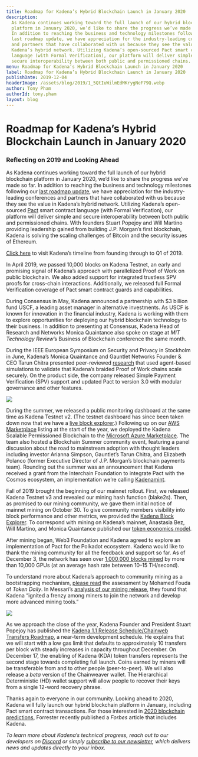 ```yaml
---
title: Roadmap for Kadena’s Hybrid Blockchain Launch in January 2020
description:
  As Kadena continues working toward the full launch of our hybrid blockchain
  platform in January 2020, we’d like to share the progress we’ve made so far.
  In addition to reaching the business and technology milestones following our
  last roadmap update, we have appreciation for the industry-leading conferences
  and partners that have collaborated with us because they see the value in
  Kadena’s hybrid network. Utilizing Kadena’s open-sourced Pact smart contract
  language (with Formal Verification), our platform will deliver simple and
  secure interoperability between both public and permissioned chains.
menu: Roadmap for Kadena’s Hybrid Blockchain Launch in January 2020
label: Roadmap for Kadena’s Hybrid Blockchain Launch in January 2020
publishDate: 2019-12-04
headerImage: /assets/blog/2019/1_5QtIuWilmEdMKrygNeF79Q.webp
author: Tony Pham
authorId: tony.pham
layout: blog
---
```


# Roadmap for Kadena’s Hybrid Blockchain Launch in January 2020

### Reflecting on 2019 and Looking Ahead

As Kadena continues working toward the full launch of our hybrid blockchain
platform in January 2020, we’d like to share the progress we’ve made so far. In
addition to reaching the business and technology milestones following our
[last roadmap update](/blogchain/2019/kadenas-roadmap-to-a-hybrid-blockchain-platform-2019-03-14),
we have appreciation for the industry-leading conferences and partners that have
collaborated with us because they see the value in Kadena’s hybrid network.
Utilizing Kadena’s open-sourced [Pact](https://pact.kadena.io) smart contract
language (with Formal Verification), our platform will deliver simple and secure
interoperability between both public and permissioned chains. With founders
Stuart Popejoy and Will Martino providing leadership gained from building J.P.
Morgan’s first blockchain, Kadena is solving the scaling challenges of Bitcoin
and the security issues of Ethereum.

[Click here](/blogchain/2019/kadenas-roadmap-to-a-hybrid-blockchain-platform-2019-03-14)
to visit Kadena’s timeline from founding through to Q1 of 2019.

In April 2019, we passed 10,000 blocks on Kadena Testnet, an early and promising
signal of Kadena’s approach with parallelized Proof of Work on public
blockchain. We also added support for integrated trustless SPV proofs for
cross-chain interactions. Additionally, we released full Formal Verification
coverage of Pact smart contract guards and capabilities.

During Consensus in May, Kadena announced a partnership with $3 billion fund
USCF, a leading asset manager in alternative investments. As USCF is known for
innovation in the financial industry, Kadena is working with them to explore
opportunities for deploying our hybrid blockchain technology to their business.
In addition to presenting at Consensus, Kadena Head of Research and Networks
Monica Quaintance also spoke on stage at _MIT Technology Review_’s Business of
Blockchain conference the same month.

During the IEEE European Symposium on Security and Privacy in Stockholm in June,
Kadena’s Monica Quaintance and Gauntlet Networks Founder & CEO Tarun Chitra
presented peer-reviewed
[research](https://www.forbes.com/sites/darrynpollock/2019/04/29/high-frequency-trading-researcher-publishes-findings-on-jpmorgan-blockchain-spin-off/#44f7453f2915)
that used agent-based simulations to validate that Kadena’s braided Proof of
Work chains scale securely. On the product side, the company released Simple
Payment Verification (SPV) support and updated Pact to version 3.0 with modular
governance and other features.

![](/assets/blog/2019/1_wfE_quseTu5kg7RQQtSHzQ.webp)

During the summer, we released a public monitoring dashboard at the same time as
Kadena Testnet v2. (The testnet dashboard has since been taken down now that we
have a [live block explorer](https://explorer.chainweb.com/mainnet).) Following
up on our
[AWS Marketplace](https://aws.amazon.com/marketplace/pp/B07MKMKP4F?qid=1574899622437&sr=0-1&ref_=srh_res_product_title)
listing at the start of the year, we deployed the Kadena Scalable Permissioned
Blockchain to the
[Microsoft Azure Marketplace](https://azuremarketplace.microsoft.com/en-us/marketplace/apps/kadenallc.scalablebft).
The team also hosted a Blockchain Summer community event, featuring a panel
discussion about the road to mainstream adoption with thought leaders including
investor Arianna Simpson, Gauntlet’s Tarun Chitra, and Elizabeth Polanco (former
Executive Director of J.P. Morgan’s blockchain payments team). Rounding out the
summer was an announcement that Kadena received a grant from the Interchain
Foundation to integrate Pact with the Cosmos ecosystem, an implementation we’re
calling
[Kadenamint](/blogchain/2019/introducing-kadenamint-and-chainweb-testnet-v2-2019-08-06).

Fall of 2019 brought the beginning of our mainnet rollout. First, we released
Kadena Testnet v3 and revealed our mining hash function (blake2s). Then, as
promised to our mining community, we gave them initial notice of mainnet mining
on October 30. To give community members visibility into block performance and
other metrics, we provided the
[Kadena Block Explorer](https://explorer.chainweb.com/mainnet). To correspond
with mining on Kadena’s mainnet, Anastasia Bez, Will Martino, and Monica
Quaintance published our
[token economics model](/blogchain/2019/the-kadena-token-economic-model-2019-10-30).

After mining began, Web3 Foundation and Kadena agreed to explore an
implementation of Pact for the Polkadot ecosystem. Kadena would like to thank
the mining community for all the feedback and support so far. As of December 3,
the network has seen over
[1,000,000 blocks mined](https://explorer.chainweb.com/mainnet) by more than
10,000 GPUs (at an average hash rate between 10–15 TH/second).

To understand more about Kadena’s approach to community mining as a
bootstrapping mechanism,
[please read](https://medium.com/tokendaily/a-look-at-the-kadena-network-launch-c956ea30e07a)
the assessment by Mohamed Fouda of _Token Daily_. In Messari’s
[analysis of our mining release](https://messari.io/article/new-asset-launches-breaking-down-the-launch-strategies-of-kadena-vs-nervos-network),
they found that Kadena “ignited a frenzy among miners to join the network and
develop more advanced mining tools.”

![](/assets/blog/2019/1_Jc_B0lNInkVYLWQGBjEwuQ.webp)

As we approach the close of the year, Kadena Founder and President Stuart
Popejoy has published the
[Kadena 1.1 Release Schedule/Chainweb Transfers Roadmap](/blogchain/2019/kadena-1-1-release-schedule-chainweb-transfers-roadmap-2019-11-25),
a near-term development schedule. He explains that we will start with a low gas
limit that defaults to approximately 10 transfers per block with steady
increases in capacity throughout December. On December 17, the enabling of
Kadena (KDA) token transfers represents the second stage towards completing full
launch. Coins earned by miners will be transferable from and to other people
(peer-to-peer). We will also release a _beta_ version of the Chainweaver wallet.
The Hierarchical Deterministic (HD) wallet support will allow people to recover
their keys from a single 12-word recovery phrase.

Thanks again to everyone in our community. Looking ahead to 2020, Kadena will
fully launch our hybrid blockchain platform in January, including Pact smart
contract transactions. For those interested in
[2020 blockchain predictions](https://www.forbes.com/sites/forrester/2019/11/22/predictions-2020-distributed-ledger-technology-moves-beyond-proof-of-concept/#42ad29432606),
Forrester recently published a _Forbes_ article that includes Kadena.

_To learn more about Kadena’s technical progress, reach out to our developers on
[Discord](https://discordapp.com/invite/bsUcWmX) or simply
[subscribe to our newsletter](http://eepurl.com/dk-Sbz), which delivers news and
updates directly to your inbox._

